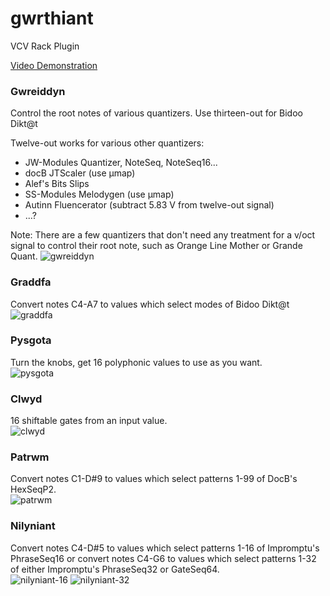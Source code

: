 # gwrthiant
VCV Rack Plugin

[Video Demonstration](https://youtu.be/8eYKXZyV6sM)

### Gwreiddyn  
Control the root notes of various quantizers.
Use thirteen-out for Bidoo Dikt@t

Twelve-out works for various other quantizers:
* JW-Modules Quantizer, NoteSeq, NoteSeq16...
* docB JTScaler (use μmap)
* Alef's Bits Slips
* SS-Modules Melodygen (use μmap)
* Autinn Fluencerator (subtract 5.83 V from twelve-out signal)
* ...?

Note: There are a few quantizers that don't need any treatment for a v/oct signal to control their root note, such as Orange Line Mother or Grande Quant.
![gwreiddyn](https://github.com/dustractor/gwrthiant/blob/main/img/gwreiddyn.png)

### Graddfa
Convert notes C4-A7 to values which select modes of Bidoo Dikt@t  
![graddfa](https://github.com/dustractor/gwrthiant/blob/main/img/graddfa.gif)

### Pysgota  
Turn the knobs, get 16 polyphonic values to use as you want.  
![pysgota](https://github.com/dustractor/gwrthiant/blob/main/img/pysgota.png)

### Clwyd  
16 shiftable gates from an input value.  
![clwyd](https://github.com/dustractor/gwrthiant/blob/main/img/clwyd.png)

### Patrwm
Convert notes C1-D#9 to values which select patterns 1-99 of DocB's HexSeqP2.  
![patrwm](https://github.com/dustractor/gwrthiant/blob/main/img/patrwm.png)

### Nilyniant
Convert notes C4-D#5 to values which select patterns 1-16 of Impromptu's PhraseSeq16 or convert notes C4-G6 to values which select patterns 1-32 of either Impromptu's PhraseSeq32 or GateSeq64.  
![nilyniant-16](https://github.com/dustractor/gwrthiant/blob/main/img/nilyniant16.png)
![nilyniant-32](https://github.com/dustractor/gwrthiant/blob/main/img/nilyniant32.png)

